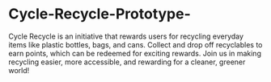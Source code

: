 # Cycle-Recycle-Prototype-
Cycle Recycle is an initiative that rewards users for recycling everyday items like plastic bottles, bags, and cans. Collect and drop off recyclables to earn points, which can be redeemed for exciting rewards. Join us in making recycling easier, more accessible, and rewarding for a cleaner, greener world!
